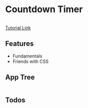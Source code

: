 # Countdown Timer

<img src="" />

[Tutorial Link]()

## Features

- Fundamentals
- Friends with CSS

## App Tree

```bash

```

## Todos